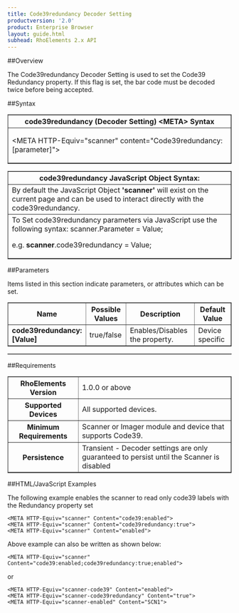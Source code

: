```yaml
---
title: Code39redundancy Decoder Setting
productversion: '2.0'
product: Enterprise Browser
layout: guide.html
subhead: RhoElements 2.x API
---
```


##Overview

The Code39redundancy Decoder Setting is used to set the Code39 Redundancy property. If this flag is set, the bar code must be decoded twice before being accepted.

##Syntax

<table class="facelift" style="width:100%" border="1" padding="5px"> <tr><th class="tableHeading">code39redundancy (Decoder Setting) &lt;META&gt; Syntax
</th></tr><tr><td class="clsSyntaxCells clsOddRow"><p>&lt;META HTTP-Equiv="scanner" content="Code39redundancy:[parameter]"&gt;</p></td></tr></table>
<table class="facelift" style="width:100%" border="1" padding="5px"> <tr><th class="tableHeading">code39redundancy JavaScript Object Syntax:</th></tr><tr><td class="clsSyntaxCells clsOddRow">
By default the JavaScript Object <b>'scanner'</b> will exist on the current page and can be used to interact directly with the code39redundancy.
</td></tr><tr><td class="clsSyntaxCells clsEvenRow">
To Set code39redundancy parameters via JavaScript use the following syntax: scanner.Parameter = Value;
<P />e.g. <b>scanner</b>.code39redundancy = Value;
</td></tr></table>

##Parameters


Items listed in this section indicate parameters, or attributes which can be set.
<table class="facelift" style="width:100%" border="1" padding="5px"> <col width="20%" /><col width="20%" /><col width="38%" /><col width="22%" /><tr><th class="tableHeading">Name</th><th class="tableHeading">Possible Values</th><th class="tableHeading">Description</th><th class="tableHeading">Default Value</th></tr><tr><td class="clsSyntaxCells clsOddRow"><b>code39redundancy:[Value]
</b></td><td class="clsSyntaxCells clsOddRow">true/false</td><td class="clsSyntaxCells clsOddRow">Enables/Disables the property.</td><td class="clsSyntaxCells clsOddRow">Device specific</td></tr></table>
<table class="facelift" style="width:100%" border="1" padding="5px"> <col width="78%" /><col width="8%" /><col width="1%" /><col width="5%" /><col width="1%" /><col width="5%" /><col width="2%" /></table>





##Requirements

<table class="facelift" style="width:100%" border="1" padding="5px"> <tr><th class="tableHeading">RhoElements Version</th><td class="clsSyntaxCell clsEvenRow">1.0.0 or above
</td></tr><tr><th class="tableHeading">Supported Devices</th><td class="clsSyntaxCell clsOddRow">All supported devices.</td></tr><tr><th class="tableHeading">Minimum Requirements</th><td class="clsSyntaxCell clsOddRow">Scanner or Imager module and device that supports Code39.</td></tr><tr><th class="tableHeading">Persistence</th><td class="clsSyntaxCell clsEvenRow">Transient - Decoder settings are only guaranteed to persist until the Scanner is disabled</td></tr></table>


##HTML/JavaScript Examples

The following example enables the scanner to read only code39 labels with the Redundancy property set

	<META HTTP-Equiv="scanner" Content="code39:enabled">
	<META HTTP-Equiv="scanner" Content="code39redundancy:true">
	<META HTTP-Equiv="scanner" Content="enabled">
					
Above example can also be written as shown below:

	<META HTTP-Equiv="scanner" Content="code39:enabled;code39redundancy:true;enabled">
					
or

	<META HTTP-Equiv="scanner-code39" Content="enabled">
	<META HTTP-Equiv="scanner-code39redundancy" Content="true">
	<META HTTP-Equiv="scanner-enabled" Content="SCN1">
					





